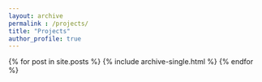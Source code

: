 ```yaml
---
layout: archive
permalink : /projects/
title: "Projects"
author_profile: true
---
```



{% for post in site.posts %}
    {% include archive-single.html %}
{% endfor %}

<!-- Uncomment if you want to group posts by tags
{% include group-by-array collection=site.posts field="tags" %}
{% for tag in group_names %}
  {% assign posts = group_items[forloop.index0] %}
  <h2 id="{{ tag | slugify }}" class="archive__subtitle">{{ tag }}</h2>
  {% for post in posts %}
    {% include archive-single.html %}
  {% endfor %}
{% endfor %} -->